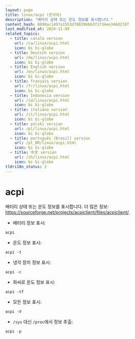 ```yaml
---
layout: page
title: linux/acpi (한국어)
description: "배터리 상태 또는 온도 정보를 표시합니다."
content_hash: 8898ac1497a1553d78839bb6371f34ee346d2787
last_modified_at: 2024-11-09
related_topics:
  - title: català version
    url: /ca/linux/acpi.html
    icon: bi bi-globe
  - title: Deutsch version
    url: /de/linux/acpi.html
    icon: bi bi-globe
  - title: English version
    url: /en/linux/acpi.html
    icon: bi bi-globe
  - title: français version
    url: /fr/linux/acpi.html
    icon: bi bi-globe
  - title: Indonesia version
    url: /id/linux/acpi.html
    icon: bi bi-globe
  - title: italiano version
    url: /it/linux/acpi.html
    icon: bi bi-globe
  - title: polski version
    url: /pl/linux/acpi.html
    icon: bi bi-globe
  - title: português (Brasil) version
    url: /pt_BR/linux/acpi.html
    icon: bi bi-globe
  - title: 中文 version
    url: /zh/linux/acpi.html
    icon: bi bi-globe
tldri18n_status: 2
---
```

# acpi

배터리 상태 또는 온도 정보를 표시합니다.
더 많은 정보: <https://sourceforge.net/projects/acpiclient/files/acpiclient/>.

- 배터리 정보 표시:

`acpi`

- 온도 정보 표시:

`acpi -t`

- 냉각 장치 정보 표시:

`acpi -c`

- 화씨로 온도 정보 표시:

`acpi -tf`

- 모든 정보 표시:

`acpi -V`

- `/sys` 대신 `/proc`에서 정보 추출:

`acpi -p`
